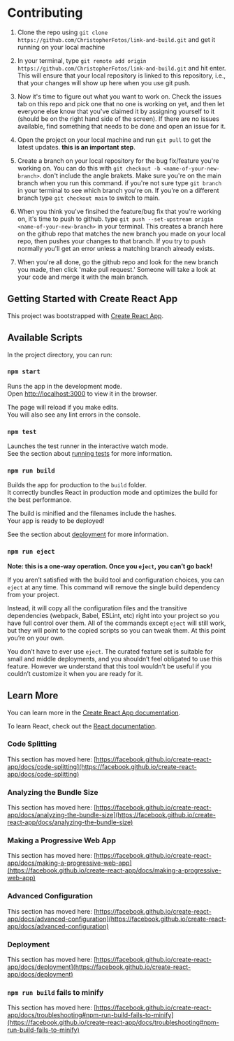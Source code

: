 # Contributing
1. Clone the repo using `git clone https://github.com/ChristopherFotos/link-and-build.git` and get it running on your local machine

2. In your terminal, type `git remote add origin https://github.com/ChristopherFotos/link-and-build.git` and hit enter. This will ensure that your local repository is linked to this repository, i.e., that your changes will show up here when you use git push. 


3. Now it's time to figure out what you want to work on. Check the issues tab on this repo and pick one that no one is working on yet, and then let everyone else know that you've claimed it by assigning yourself to it (should be on the right hand side of the screen). If there are no issues available, find something that needs to be done and open an issue for it. 

4. Open the project on your local machine and run `git pull` to get the latest updates. **this is an important step**. 

5. Create a branch on your local repository for the bug fix/feature you're working on. You can do this with `git checkout -b <name-of-your-new-branch>`. don't include the angle brakets. Make sure you're on the main branch when you run this command. if you're not sure type `git branch` in your terminal to see which branch you're on. If you're on a different branch type `git checkout main` to switch to main. 

6. When you think you've finsihed the feature/bug fix that you're working on, it's time to push to github. type `git push --set-upstream origin <name-of-your-new-branch>` in your terminal. This creates a branch here on the github repo that matches the new branch you made on your local repo, then pushes your changes to that branch. If you try to push normally you'll get an error unless a matching branch already exists. 

7. When you're all done, go the github repo and look for the new branch you made, then click 'make pull request.' Someone will take a look at your code and merge it with the main branch. 

## Getting Started with Create React App

This project was bootstrapped with [Create React App](https://github.com/facebook/create-react-app).

## Available Scripts

In the project directory, you can run:

### `npm start`

Runs the app in the development mode.\
Open [http://localhost:3000](http://localhost:3000) to view it in the browser.

The page will reload if you make edits.\
You will also see any lint errors in the console.

### `npm test`

Launches the test runner in the interactive watch mode.\
See the section about [running tests](https://facebook.github.io/create-react-app/docs/running-tests) for more information.

### `npm run build`

Builds the app for production to the `build` folder.\
It correctly bundles React in production mode and optimizes the build for the best performance.

The build is minified and the filenames include the hashes.\
Your app is ready to be deployed!

See the section about [deployment](https://facebook.github.io/create-react-app/docs/deployment) for more information.

### `npm run eject`

**Note: this is a one-way operation. Once you `eject`, you can’t go back!**

If you aren’t satisfied with the build tool and configuration choices, you can `eject` at any time. This command will remove the single build dependency from your project.

Instead, it will copy all the configuration files and the transitive dependencies (webpack, Babel, ESLint, etc) right into your project so you have full control over them. All of the commands except `eject` will still work, but they will point to the copied scripts so you can tweak them. At this point you’re on your own.

You don’t have to ever use `eject`. The curated feature set is suitable for small and middle deployments, and you shouldn’t feel obligated to use this feature. However we understand that this tool wouldn’t be useful if you couldn’t customize it when you are ready for it.

## Learn More

You can learn more in the [Create React App documentation](https://facebook.github.io/create-react-app/docs/getting-started).

To learn React, check out the [React documentation](https://reactjs.org/).

### Code Splitting

This section has moved here: [https://facebook.github.io/create-react-app/docs/code-splitting](https://facebook.github.io/create-react-app/docs/code-splitting)

### Analyzing the Bundle Size

This section has moved here: [https://facebook.github.io/create-react-app/docs/analyzing-the-bundle-size](https://facebook.github.io/create-react-app/docs/analyzing-the-bundle-size)

### Making a Progressive Web App

This section has moved here: [https://facebook.github.io/create-react-app/docs/making-a-progressive-web-app](https://facebook.github.io/create-react-app/docs/making-a-progressive-web-app)

### Advanced Configuration

This section has moved here: [https://facebook.github.io/create-react-app/docs/advanced-configuration](https://facebook.github.io/create-react-app/docs/advanced-configuration)

### Deployment

This section has moved here: [https://facebook.github.io/create-react-app/docs/deployment](https://facebook.github.io/create-react-app/docs/deployment)

### `npm run build` fails to minify

This section has moved here: [https://facebook.github.io/create-react-app/docs/troubleshooting#npm-run-build-fails-to-minify](https://facebook.github.io/create-react-app/docs/troubleshooting#npm-run-build-fails-to-minify)
